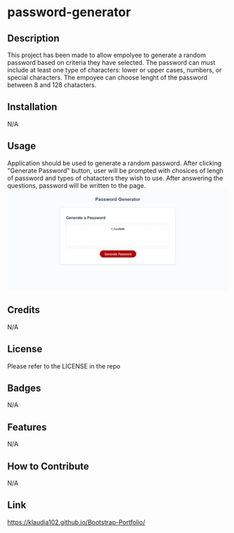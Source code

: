 # password-generator

## Description

This project has been made to allow empolyee to generate a random password based on criteria they have selected. The password can must include at least one type of characters: lower or upper cases, numbers, or special characters. The empoyee can choose lenght of the password between 8 and 128 chatacters.


## Installation

N/A

## Usage

Application should be used to generate a random password. After clicking "Generate Password" button, user will  be prompted with chosices of lengh of password and types of chatacters they wish to use. After answering the questions, password will be written to the page.
![screenshot](assets/images/Screenshot.png)


## Credits

N/A

## License

Please refer to the LICENSE in the repo

## Badges

N/A

## Features

N/A

## How to Contribute

N/A

## Link

https://klaudia102.github.io/Bootstrap-Portfolio/